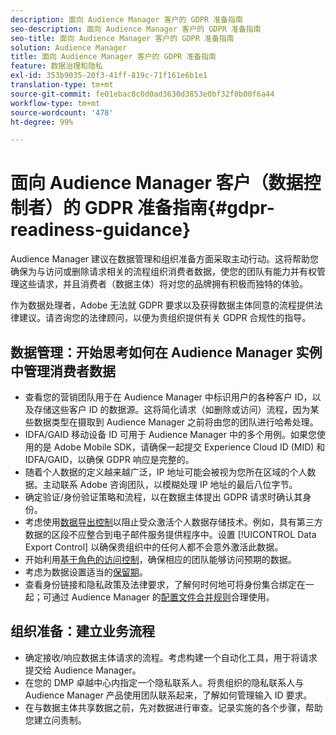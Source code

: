```yaml
---
description: 面向 Audience Manager 客户的 GDPR 准备指南
seo-description: 面向 Audience Manager 客户的 GDPR 准备指南
seo-title: 面向 Audience Manager 客户的 GDPR 准备指南
solution: Audience Manager
title: 面向 Audience Manager 客户的 GDPR 准备指南
feature: 数据治理和隐私
exl-id: 353b9035-20f3-41ff-819c-71f161e6b1e1
translation-type: tm+mt
source-git-commit: fe01ebac8c0d0ad3630d3853e0bf32f0b00f6a44
workflow-type: tm+mt
source-wordcount: '478'
ht-degree: 99%

---
```


# 面向 Audience Manager 客户（数据控制者）的 GDPR 准备指南{#gdpr-readiness-guidance}

Audience Manager 建议在数据管理和组织准备方面采取主动行动。这将帮助您确保为与访问或删除请求相关的流程组织消费者数据，使您的团队有能力并有权管理这些请求，并且消费者（数据主体）将对您的品牌拥有积极而独特的体验。

作为数据处理者，Adobe 无法就 GDPR 要求以及获得数据主体同意的流程提供法律建议。请咨询您的法律顾问，以便为贵组织提供有关 GDPR 合规性的指导。

## 数据管理：开始思考如何在 Audience Manager 实例中管理消费者数据

* 查看您的营销团队用于在 Audience Manager 中标识用户的各种客户 ID，以及存储这些客户 ID 的数据源。这将简化请求（如删除或访问）流程，因为某些数据类型在摄取到 Audience Manager 之前将由您的团队进行哈希处理。
* IDFA/GAID 移动设备 ID 可用于 Audience Manager 中的多个用例。如果您使用的是 Adobe Mobile SDK，请确保一起提交 Experience Cloud ID (MID) 和 IDFA/GAID，以确保 GDPR 响应是完整的。
* 随着个人数据的定义越来越广泛，IP 地址可能会被视为您所在区域的个人数据。主动联系 Adobe 咨询团队，以模糊处理 IP 地址的最后八位字节。
* 确定验证/身份验证策略和流程，以在数据主体提出 GDPR 请求时确认其身份。
* 考虑使用[数据导出控制](../../features/data-export-controls.md)以阻止受众激活个人数据存储技术。例如，具有第三方数据的区段不应整合到电子邮件服务提供程序中。设置 [!UICONTROL Data Export Control] 以确保贵组织中的任何人都不会意外激活此数据。
* 开始利用[基于角色的访问控制](../../features/administration/administration-overview.md)，确保相应的团队能够访问预期的数据。
* 考虑为数据设置适当的[保留期](../../faq/faq-privacy.md#data-retention-faq)。
* 查看身份链接和隐私政策及法律要求，了解何时何地可将身份集合绑定在一起；可通过 Audience Manager 的[配置文件合并规则](../../features/profile-merge-rules/merge-rules-overview.md)合理使用。

## 组织准备：建立业务流程

* 确定接收/响应数据主体请求的流程。考虑构建一个自动化工具，用于将请求提交给 Audience Manager。
* 在您的 DMP 卓越中心内指定一个隐私联系人。将贵组织的隐私联系人与 Audience Manager 产品使用团队联系起来，了解如何管理输入 ID 要求。
* 在与数据主体共享数据之前，先对数据进行审查。记录实施的各个步骤，帮助您建立问责制。

